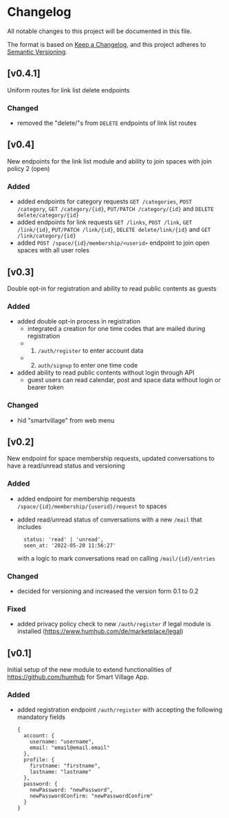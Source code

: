 # Changelog

All notable changes to this project will be documented in this file.

The format is based on [Keep a Changelog](https://keepachangelog.com),
and this project adheres to [Semantic Versioning](https://semver.org/).

## [v0.4.1]

Uniform routes for link list delete endpoints

### Changed

- removed the "delete/"s from `DELETE` endpoints of link list routes

## [v0.4]

New endpoints for the link list module and ability to join spaces with join policy 2 (open)

### Added

- added endpoints for category requests `GET /categories`, `POST /category`, `GET /category/{id}`, `PUT/PATCH /category/{id}` and `DELETE delete/category/{id}`
- added endpoints for link requests `GET /links`, `POST /link`, `GET /link/{id}`, `PUT/PATCH /link/{id}`, `DELETE delete/link/{id}` and `GET /link/category/{id}`
- added `POST /space/{id}/membership/<userid>` endpoint to join open spaces with all user roles

## [v0.3]

Double opt-in for registration and ability to read public contents as guests

### Added

- added double opt-in process in registration
  - integrated a creation for one time codes that are mailed during registration
  - 1. `/auth/register` to enter account data
  - 2. `auth/signup` to enter one time code
- added ability to read public contents without login through API
  - guest users can read calendar, post and space data without login or bearer token

### Changed

- hid "smartvillage" from web menu

## [v0.2]

New endpoint for space membership requests, updated conversations to have a read/unread status and versioning

### Added

- added endpoint for membership requests `/space/{id}/membership/{userid}/request` to spaces
- added read/unread status of conversations with a new `/mail` that includes

  ```
    status: 'read' | 'unread',
    seen_at: '2022-05-20 11:56:27'
  ```

  with a logic to mark conversations read on calling `/mail/{id}/entries`


### Changed

- decided for versioning and increased the version form 0.1 to 0.2

### Fixed

- added privacy policy check to new `/auth/register` if legal module is installed (https://www.humhub.com/de/marketplace/legal)

## [v0.1]

Initial setup of the new module to extend functionalities of https://github.com/humhub for Smart Village App.

### Added

- added registration endpoint `/auth/register` with accepting the following mandatory fields

  ```
  {
    account: {
      username: "username",
      email: "email@email.email"
    },
    profile: {
      firstname: "firstname",
      lastname: "lastname"
    },
    password: {
      newPassword: "newPassword",
      newPasswordConfirm: "newPasswordConfirm"
    }
  }
  ```
